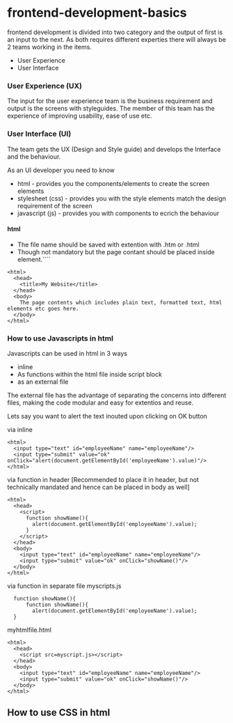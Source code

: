 # frontend-development-basics

frontend development is divided into two category and the output of first is an input to the next. As both requires different experties there will always be 2 teams working in the items.

* User Experience
* User Interface

### User Experience (UX)
The input for the user experience team is the business requirement and output is the screens with styleguides. The member of this team has the experience of improving usability, ease of use etc. 

### User Interface (UI)
The team gets the UX (Design and Style guide) and develops the Interface and the behaviour. 

As an UI developer you need to know
* html - provides you the components/elements to create the screen elements
* stylesheet (css) - provides you with the style elements match the design requirement of the screen
* javascript (js) - provides you with components to ecrich the behaviour

#### html
- The file name should be saved with extention with .htm or .html
- Though not mandatory but the page contant should be placed inside <body></body> element.````
```
<html>
  <head>
    <title>My Website</title>
  </head>
  <body>
    The page contents which includes plain text, formatted text, html elements etc goes here.
  </body>
</html>
```

### How to use Javascripts in html

Javascripts can be used in html in 3 ways 
* inline 
* As functions within the html file inside script block
* as an external file

The external file has the advantage of separating the concerns into different files, making the code modular and easy for extentios and reuse.

Lets say you want to alert the text inouted upon clicking on OK button

via inline
```
<html>
  <input type="text" id="employeeName" name="employeeName"/>
  <input type="submit" value="ok" onClick="alert(document.getElementById('employeeName').value)"/>
</html>
```

via function in header [Recommended to place it in header, but not technically mandated and hence can be placed in body as well]
```
<html>
  <head>
    <script>
      function showName(){
        alert(document.getElementById('employeeName').value);
      }
    </script>
  </head>
  <body>
    <input type="text" id="employeeName" name="employeeName"/>
    <input type="submit" value="ok" onClick="showName()"/>
  </body>
</html>
```

via function in separate file
myscripts.js
```
  function showName(){
      function showName(){
        alert(document.getElementById('employeeName').value);
  }
```
myhtmlfile.html

```
<html>
  <head>
    <script src=myscript.js></script>
  </head>
  <body>
    <input type="text" id="employeeName" name="employeeName"/>
    <input type="submit" value="ok" onClick="showName()"/>
  </body>
</html>
```

## How to use CSS in html




